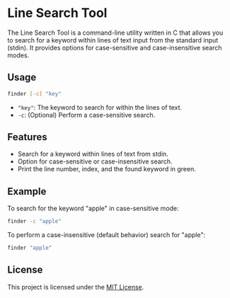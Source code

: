 # Line Search Tool

The Line Search Tool is a command-line utility written in C that allows you to search for a keyword within lines of text input from the standard input (stdin). It provides options for case-sensitive and case-insensitive search modes.

## Usage

```bash
finder [-c] "key"
```

- `"key"`: The keyword to search for within the lines of text.
- `-c`: (Optional) Perform a case-sensitive search.


## Features

- Search for a keyword within lines of text from stdin.
- Option for case-sensitive or case-insensitive search.
- Print the line number, index, and the found keyword in green.

## Example

To search for the keyword "apple" in case-sensitive mode:

```bash
finder -c "apple"
```

To perform a case-insensitive (default behavior) search for "apple":
```bash
finder "apple"
```

## License

This project is licensed under the [MIT License](LICENSE).